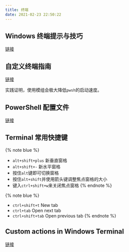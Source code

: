 ```yaml
---
title: 终端
date: 2021-02-23 22:50:22
---
```

## Windows 终端提示与技巧
[链接](https://docs.microsoft.com/zh-cn/windows/terminal/tips-and-tricks)

## 自定义终端指南
[链接](https://docs.microsoft.com/zh-cn/windows/terminal/custom-terminal-gallery/custom-schemes)

实践证明，使用模组会极大降低`pwsh`的启动速度。

## PowerShell 配置文件
[链接](https://docs.microsoft.com/zh-cn/powershell/module/microsoft.powershell.core/about/about_profiles?view=powershell-7.1)

## Terminal 常用快捷键
{% note blue %}
- `alt+shift+plus` 新垂直窗格
- `alt+shift+-` 新水平窗格
- 按住`alt`键即可切换窗格
- 按住`alt+shift`并使用箭头键调整焦点窗格的大小
- 键入`ctrl+shift+w`来关闭焦点窗格
{% endnote %}

{% note blue %}
- `ctrl+shift+t` New tab
- `ctrl+tab` Open next tab
- `ctrl+shift+tab` Open previous tab
{% endnote %}

## Custom actions in Windows Terminal
[链接](https://docs.microsoft.com/zh-cn/windows/terminal/customize-settings/actions)